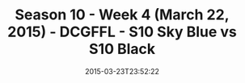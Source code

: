 ---
title: Season 10 - Week 4 (March 22, 2015) - DCGFFL - S10 Sky Blue vs S10 Black
teams-score:
- team: _teams/s10-sky-blue.md
  score:
- team: _teams/s10-black.md
  score: 6
mvp: Gerard B. (Sky Blue), Ricky M. (Black)
game-ball: N/A
season: 10
week: 4
date: '2015-03-23T23:52:22'
pageid: season-10-week-four-4443-vs-4420
---